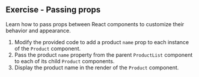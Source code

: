 ## Exercise - Passing props

Learn how to pass props between React components to customize their behavior and appearance.

1. Modify the provided code to add a product `name` prop to each instance of the `Product` component.
2. Pass the product `name` property from the parent `ProductList` component to each of its child `Product` components.
3. Display the product name in the render of the `Product` component.


